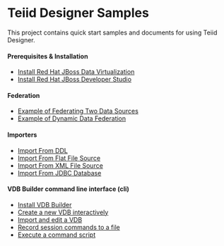 Teiid Designer Samples
======================

This project contains quick start samples and documents for using Teiid Designer.

#### Prerequisites & Installation

* [Install Red Hat JBoss Data Virtualization](installation/jdv-installation.md)
* [Install Red Hat JBoss Developer Studio](installation/jbds-installation.md)

#### Federation

* [Example of Federating Two Data Sources](federation/federating-two-data-source.md)
* [Example of Dynamic Data Federation](vdbs/dynamic-data-federation-example.md)

#### Importers

* [Import From DDL](importers/import-from-ddl.md)
* [Import From Flat File Source](importers/import-from-flat-file-source.md)
* [Import From XML File Source](importers/import-from-xml-file-source.md)
* [Import From JDBC Database](importers/import-from-jdbc-database.md)

#### VDB Builder command line interface (cli)

* [Install VDB Builder](cli/install-cli.md)
* [Create a new VDB interactively](cli/create-vdb.md)
* [Import and edit a VDB](cli/import-edit-vdb.md)
* [Record session commands to a file](cli/record-cli-session.md)
* [Execute a command script](cli/execute-command-script.md)


